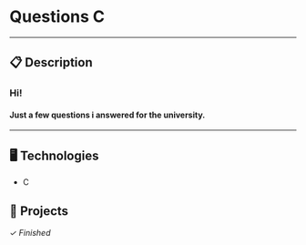# Questions C

---

  
## 📋 Description

### Hi!

#### Just a few questions i answered for the  university.

---


## 🖥️ Technologies

- C

## 🎨 Projects

*✓ Finished*

